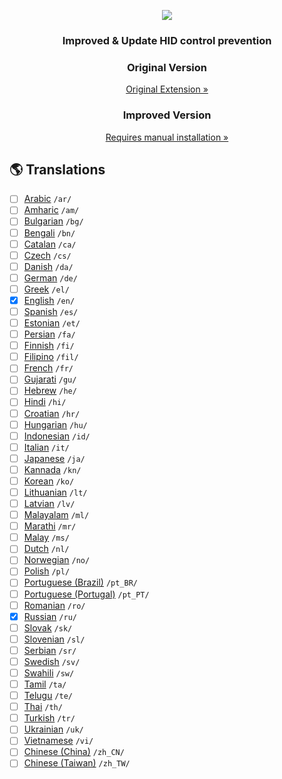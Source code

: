 <p align="center">
    <a href="https://github.com/victor-savinov/hid-control-prevention">
        <img src="https://github.com/victor-savinov/unlock-keyboard-and-mouse/blob/master/assets/icons/128.png">
    </a>
</p>

<h3 align="center">Improved & Update HID control prevention</h3>

<h3 align="center">Original Version</h3>
<p align="center">
    <a href="https://chrome.google.com/webstore/detail/ctrl-f-freedom-%20-right-cl/ijngdimmjkngoglcjaheoadciaalbafl">Original Extension »</a>
</p>


<h3 align="center">Improved Version</h3>
<p align="center">
            <a href="https://github.com/sioaeko/unlock-keyboard-and-mouse.git">Requires manual installation »</a>

## :earth_americas: Translations
- [ ] [Arabic](https://github.com/victor-savinov/hid-control-prevention/tree/master/_locales/ar/messages.json) `/ar/`
- [ ] [Amharic](https://github.com/victor-savinov/hid-control-prevention/tree/master/_locales/am/messages.json) `/am/`
- [ ] [Bulgarian](https://github.com/victor-savinov/hid-control-prevention/tree/master/_locales/bg/messages.json) `/bg/`
- [ ] [Bengali](https://github.com/victor-savinov/hid-control-prevention/tree/master/_locales/bn/messages.json) `/bn/`
- [ ] [Catalan](https://github.com/victor-savinov/hid-control-prevention/tree/master/_locales/ca/messages.json) `/ca/`
- [ ] [Czech](https://github.com/victor-savinov/hid-control-prevention/tree/master/_locales/cs/messages.json) `/cs/`
- [ ] [Danish](https://github.com/victor-savinov/hid-control-prevention/tree/master/_locales/da/messages.json) `/da/`
- [ ] [German](https://github.com/victor-savinov/hid-control-prevention/tree/master/_locales/de/messages.json) `/de/`
- [ ] [Greek](https://github.com/victor-savinov/hid-control-prevention/tree/master/_locales/el/messages.json) `/el/`
- [x] [English](https://github.com/victor-savinov/hid-control-prevention/tree/master/_locales/en/messages.json) `/en/`
- [ ] [Spanish](https://github.com/victor-savinov/hid-control-prevention/tree/master/_locales/es/messages.json) `/es/`
- [ ] [Estonian](https://github.com/victor-savinov/hid-control-prevention/tree/master/_locales/et/messages.json) `/et/`
- [ ] [Persian](https://github.com/victor-savinov/hid-control-prevention/tree/master/_locales/fa/messages.json) `/fa/`
- [ ] [Finnish](https://github.com/victor-savinov/hid-control-prevention/tree/master/_locales/fi/messages.json) `/fi/`
- [ ] [Filipino](https://github.com/victor-savinov/hid-control-prevention/tree/master/_locales/fil/messages.json) `/fil/`
- [ ] [French](https://github.com/victor-savinov/hid-control-prevention/tree/master/_locales/fr/messages.json) `/fr/`
- [ ] [Gujarati](https://github.com/victor-savinov/hid-control-prevention/tree/master/_locales/gu/messages.json) `/gu/`
- [ ] [Hebrew](https://github.com/victor-savinov/hid-control-prevention/tree/master/_locales/he/messages.json) `/he/`
- [ ] [Hindi](https://github.com/victor-savinov/hid-control-prevention/tree/master/_locales/hi/messages.json) `/hi/`
- [ ] [Croatian](https://github.com/victor-savinov/hid-control-prevention/tree/master/_locales/hr/messages.json) `/hr/`
- [ ] [Hungarian](https://github.com/victor-savinov/hid-control-prevention/tree/master/_locales/hu/messages.json) `/hu/`
- [ ] [Indonesian](https://github.com/victor-savinov/hid-control-prevention/tree/master/_locales/id/messages.json) `/id/`
- [ ] [Italian](https://github.com/victor-savinov/hid-control-prevention/tree/master/_locales/it/messages.json) `/it/`
- [ ] [Japanese](https://github.com/victor-savinov/hid-control-prevention/tree/master/_locales/ja/messages.json) `/ja/`
- [ ] [Kannada](https://github.com/victor-savinov/hid-control-prevention/tree/master/_locales/kn/messages.json) `/kn/`
- [ ] [Korean](https://github.com/victor-savinov/hid-control-prevention/tree/master/_locales/ko/messages.json) `/ko/`
- [ ] [Lithuanian](https://github.com/victor-savinov/hid-control-prevention/tree/master/_locales/lt/messages.json) `/lt/`
- [ ] [Latvian](https://github.com/victor-savinov/hid-control-prevention/tree/master/_locales/lv/messages.json) `/lv/`
- [ ] [Malayalam](https://github.com/victor-savinov/hid-control-prevention/tree/master/_locales/ml/messages.json) `/ml/`
- [ ] [Marathi](https://github.com/victor-savinov/hid-control-prevention/tree/master/_locales/mr/messages.json) `/mr/`
- [ ] [Malay](https://github.com/victor-savinov/hid-control-prevention/tree/master/_locales/ms/messages.json) `/ms/`
- [ ] [Dutch](https://github.com/victor-savinov/hid-control-prevention/tree/master/_locales/nl/messages.json) `/nl/`
- [ ] [Norwegian](https://github.com/victor-savinov/hid-control-prevention/tree/master/_locales/no/messages.json) `/no/`
- [ ] [Polish](https://github.com/victor-savinov/hid-control-prevention/tree/master/_locales/pl/messages.json) `/pl/`
- [ ] [Portuguese (Brazil)](https://github.com/victor-savinov/hid-control-prevention/tree/master/_locales/pt_BR/messages.json) `/pt_BR/`
- [ ] [Portuguese (Portugal)](https://github.com/victor-savinov/hid-control-prevention/tree/master/_locales/pt_PT/messages.json) `/pt_PT/`
- [ ] [Romanian](https://github.com/victor-savinov/hid-control-prevention/tree/master/_locales/ro/messages.json) `/ro/`
- [x] [Russian](https://github.com/victor-savinov/hid-control-prevention/tree/master/_locales/ru/messages.json) `/ru/`
- [ ] [Slovak](https://github.com/victor-savinov/hid-control-prevention/tree/master/_locales/sk/messages.json) `/sk/`
- [ ] [Slovenian](https://github.com/victor-savinov/hid-control-prevention/tree/master/_locales/sl/messages.json) `/sl/`
- [ ] [Serbian](https://github.com/victor-savinov/hid-control-prevention/tree/master/_locales/sr/messages.json) `/sr/`
- [ ] [Swedish](https://github.com/victor-savinov/hid-control-prevention/tree/master/_locales/sv/messages.json) `/sv/`
- [ ] [Swahili](https://github.com/victor-savinov/hid-control-prevention/tree/master/_locales/sw/messages.json) `/sw/`
- [ ] [Tamil](https://github.com/victor-savinov/hid-control-prevention/tree/master/_locales/ta/messages.json) `/ta/`
- [ ] [Telugu](https://github.com/victor-savinov/hid-control-prevention/tree/master/_locales/te/messages.json) `/te/`
- [ ] [Thai](https://github.com/victor-savinov/hid-control-prevention/tree/master/_locales/th/messages.json) `/th/`
- [ ] [Turkish](https://github.com/victor-savinov/hid-control-prevention/tree/master/_locales/tr/messages.json) `/tr/`
- [ ] [Ukrainian](https://github.com/victor-savinov/hid-control-prevention/tree/master/_locales/uk/messages.json) `/uk/`
- [ ] [Vietnamese](https://github.com/victor-savinov/hid-control-prevention/tree/master/_locales/vi/messages.json) `/vi/`
- [ ] [Chinese (China)](https://github.com/victor-savinov/hid-control-prevention/tree/master/_locales/zh_CN/messages.json) `/zh_CN/`
- [ ] [Chinese (Taiwan)](https://github.com/victor-savinov/hid-control-prevention/tree/master/_locales/zh_TW/messages.json) `/zh_TW/`

